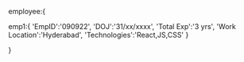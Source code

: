 employee:{

emp1:{
'EmpID':'090922',
'DOJ':'31/xx/xxxx',
'Total Exp':'3 yrs',
'Work Location':'Hyderabad',
'Technologies':'React,JS,CSS'
}

}


